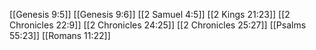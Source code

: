 [[Genesis 9:5]]
[[Genesis 9:6]]
[[2 Samuel 4:5]]
[[2 Kings 21:23]]
[[2 Chronicles 22:9]]
[[2 Chronicles 24:25]]
[[2 Chronicles 25:27]]
[[Psalms 55:23]]
[[Romans 11:22]]
